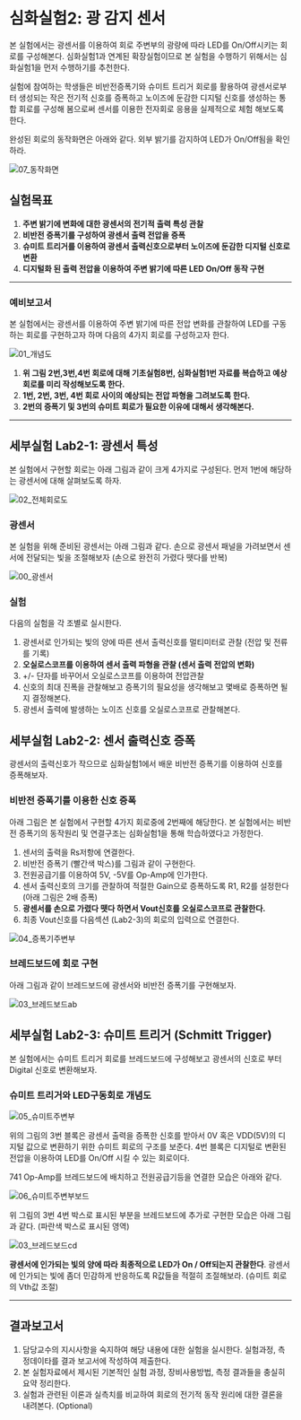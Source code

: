 
# 심화실험2: 광 감지 센서

본 실험에서는 광센서를 이용하여 회로 주변부의 광량에 따라 LED를 On/Off시키는 회로를 구성해본다. 심화실험1과 연계된 확장실험이므로 본 실험을 수행하기 위해서는 심화실험1을 먼저 수행하기를 추천한다. 

실험에 참여하는 학생들은 비반전증폭기와 슈미트 트리거 회로를 활용하여 광센서로부터 생성되는 작은 전기적 신호를 증폭하고 노이즈에 둔감한 디지털 신호를 생성하는 통합 회로를 구성해 봄으로써 센서를 이용한 전자회로 응용을 실제적으로 체험 해보도록 한다.

완성된 회로의 동작화면은 아래와 같다. 외부 밝기를 감지하여 LED가 On/Off됨을 확인하라. 

![07_동작화면](D:/PROJECT/1_GIT/elec211/BasicElecExperiment/trunk/04_lab/L02_light_sensor/images/07_%EB%8F%99%EC%9E%91%ED%99%94%EB%A9%B4.gif)

## 실험목표
1. **주변 밝기에 변화에 대한 광센서의 전기적 출력 특성 관찰**
2. **비반전 증폭기를 구성하여 광센서 출력 전압을 증폭**
3. **슈미트 트리거를 이용하여 광센서 출력신호으로부터 노이즈에 둔감한 디지털 신호로 변환**
4. **디지털화 된 출력 전압을 이용하여 주변 밝기에 따른 LED On/Off 동작 구현**
-------------------------
### 예비보고서

본 실험에서는 광센서를 이용하여 주변 밝기에 따른 전압 변화를 관찰하여 LED를 구동하는 회로를 구현하고자 하며 다음의 4가지 회로를 구성하고자 한다. 

![01_개념도](./images/01_개념도.jpg)

1. **위 그림 2번,3번,4번 회로에 대해 기초실험8번, 심화실험1번 자료를 복습하고 예상회로를 미리 작성해보도록 한다.** 
2. **1번, 2번, 3번, 4번 회로 사이의 예상되는 전압 파형을 그려보도록 한다.**
3. **2번의 증폭기 및 3번의 슈미트 회로가 필요한 이유에 대해서 생각해본다.** 



------


## 세부실험 Lab2-1: 광센서 특성

본 실험에서 구현할 회로는 아래 그림과 같이 크게 4가지로 구성된다. 먼저 1번에 해당하는 광센서에 대해 살펴보도록 하자.

![02_전체회로도](./images/02_전체회로도.jpg)

### 광센서

본 실험을 위해 준비된 광센서는 아래 그림과 같다. 손으로 광센서 패널을 가려보면서 센서에 전달되는 빛을 조절해보자 (손으로 완전히 가렸다 뗏다를 반복)

![00_광센서](./images/00_광센서.jpg)

### 실험

다음의 실험을 각 조별로 실시한다.

1. 광센서로 인가되는 빛의 양에 따른 센서 출력신호를 멀티미터로 관찰 (전압 및 전류를 기록)
2. **오실로스코프를 이용하여 센서 출력 파형을 관찰 (센서 출력 전압의 변화)**
3. +/- 단자를 바꾸어서 오실로스코프를 이용하여 전압관찰
4. 신호의 최대 진폭을 관찰해보고 증폭기의 필요성을 생각해보고 몇배로 증폭하면 될지 결정해본다.
5. 광센서 출력에 발생하는 노이즈 신호를 오실로스코프로 관찰해본다. 



## 세부실험 Lab2-2: 센서 출력신호 증폭

광센서의 출력신호가 작으므로 심화실험1에서 배운 비반전 증폭기를 이용하여 신호를 증폭해보자.

### 비반전 증폭기를 이용한 신호 증폭

아래 그림은 본 실험에서 구현할 4가지 회로중에 2번째에 해당한다. 본 실험에서는 비반전 증폭기의 동작원리 및 연결구조는 심화실험1을 통해 학습하였다고 가정한다. 

1. 센서의 출력을 Rs저항에 연결한다. 
2. 비반전 증폭기 (빨간색 박스)를 그림과 같이 구현한다.
3. 전원공급기를 이용하여 5V, -5V를 Op-Amp에 인가한다. 
4. 센서 출력신호의 크기를 관찰하여 적절한 Gain으로 증폭하도록 R1, R2를 설정한다 (아래 그림은 2배 증폭)
5. **광센서를 손으로 가렸다 뗏다 하면서 Vout신호를 오실로스코프로 관찰한다.**
6. 최종 Vout신호를 다음섹션 (Lab2-3)의 회로의 입력으로 연결한다.

![04_증폭기주변부](./images/04_증폭기주변부.jpg)

### 브레드보드에 회로 구현

아래 그림과 같이 브레드보드에 광센서와 비반전 증폭기를 구현해보자. 

![03_브레드보드ab](./images/03_브레드보드ab.jpg)



## 세부실험 Lab2-3: 슈미트 트리거 (Schmitt Trigger)

본 실험에서는 슈미트 트리거 회로를 브레드보드에 구성해보고 광센서의 신호로 부터 Digital 신호로 변환해보자.

### 슈미트 트리거와 LED구동회로 개념도

![05_슈미트주변부](./images/05_슈미트주변부.jpg)

위의 그림의 3번 블록은 광센서 출력을 증폭한 신호를 받아서 0V 혹은 VDD(5V)의 디지털 값으로 변환하기 위한 슈미트 회로의 구조를 보준다. 4번 블록은 디지털로 변환된 전압을 이용하여 LED를 On/Off 시킬 수 있는 회로이다.

741 Op-Amp를 브레드보드에 배치하고 전원공급기등을 연결한 모습은 아래와 같다.

![06_슈미트주변부보드](./images/06_슈미트주변부보드.jpg)

위 그림의 3번 4번 박스로 표시된 부분을 브레드보드에 추가로 구현한 모습은 아래 그림과 같다. (파란색 박스로 표시된 영역)

![03_브레드보드cd](./images/03_브레드보드cd.jpg)

**광센서에 인가되는 빛의 양에 따라** **최종적으로 LED가 On / Off되는지 관찰한다**. 광센서에 인가되는 빛에 좀더 민감하게 반응하도록 R값들을 적절히 조절해보라. (슈미트 회로의 Vth값 조절)





---------------------------
## 결과보고서

1. 담당교수의 지시사항을 숙지하여 해당 내용에 대한 실험을 실시한다. 실험과정, 측정데이타를 결과 보고서에 작성하여 제출한다.
2. 본 실험자료에서 제시된 기본적인 실험 과정, 장비사용방법, 측정 결과들을 충실히 요약 정리한다. 
3. 실험과 관련된 이론과 실측치를 비교하여 회로의 전기적 동작 원리에 대한 결론을 내려본다. (Optional) 
